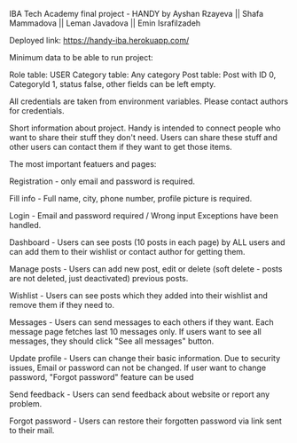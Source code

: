 IBA Tech Academy final project - HANDY by Ayshan Rzayeva || Shafa Mammadova || Leman Javadova || Emin Israfilzadeh

Deployed link:
https://handy-iba.herokuapp.com/

Minimum data to be able to run project:

Role table: USER
Category table: Any category
Post table: Post with ID 0, CategoryId 1, status false, other fields can be left empty.

All credentials are taken from environment variables. Please contact authors for credentials.


Short information about project.
Handy is intended to connect people who want to share their stuff they don't need. Users can share these stuff and other users can contact them if they want to get those items.

The most important featuers and pages:

Registration    - only email and password is required.

Fill info       - Full name, city, phone number, profile picture is required.

Login           - Email and password required / Wrong input Exceptions have been handled.

Dashboard       - Users can see posts (10 posts in each page) by ALL users and can add them to their wishlist or contact author for getting them.

Manage posts    - Users can add new post, edit or delete (soft delete - posts are not deleted, just deactivated) previous posts.

Wishlist        - Users can see posts which they added into their wishlist and remove them if they need to.

Messages        - Users can send messages to each others if they want. Each message page fetches last 10 messages only. If users want to see all messages, they should click "See all messages" button.

Update profile  - Users can change their basic information. Due to security issues, Email or password can not be changed. If user want to change password, "Forgot password" feature can be used

Send feedback   - Users can send feedback about website or report any problem.

Forgot password - Users can restore their forgotten password via link sent to their mail.